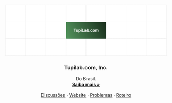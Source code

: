 <!-- LOGO DO PROJETO -->
<p align="center">
  <a href="https://github.com/calcom/cal.com">
   <img src="./assets/readme-banner.png" alt="Logo">
  </a>

  <h3 align="center">Tupilab.com, Inc.</h3>

  <p align="center">
    Do Brasil.
    <br />
    <a href="https://tupilab.com"><strong>Saiba mais »</strong></a>
    <br />
    <br />
    <a href="https://github.com/orgs/tupilab/discussions">Discussões</a>
    ·
    <a href="https://tupilab.com">Website</a>
    ·
    <a href="https://github.com/tupilab/tupilab.com/issues">Problemas</a>
    ·
    <a href="https://github.com/tupilab/tupilab.com/milestones">Roteiro</a>
  </p>
</p>
